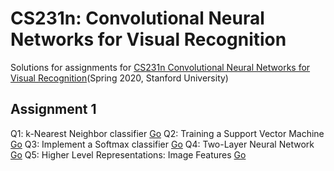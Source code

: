 # CS231n: Convolutional Neural Networks for Visual Recognition
Solutions for assignments for <a href="http://cs231n.stanford.edu/2020/">CS231n Convolutional Neural Networks for Visual Recognition</a>(Spring 2020, Stanford University)


## Assignment 1
Q1: k-Nearest Neighbor classifier <a href="">Go</a>
Q2: Training a Support Vector Machine <a href="">Go</a>
Q3: Implement a Softmax classifier <a href="">Go</a>
Q4: Two-Layer Neural Network <a href="">Go</a>
Q5: Higher Level Representations: Image Features <a href="">Go</a>
